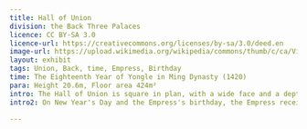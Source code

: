 ```yaml
---
title: Hall of Union
division: the Back Three Palaces
licence: CC BY-SA 3.0
licence-url: https://creativecommons.org/licenses/by-sa/3.0/deed.en
image-url: https://upload.wikimedia.org/wikipedia/commons/thumb/c/ca/View_through_doorway_at_Forbidden_City_Inner_Court.jpg/800px-View_through_doorway_at_Forbidden_City_Inner_Court.jpg
layout: exhibit
tags: Union, Back, time, Empress, Birthday
time: The Eighteenth Year of Yongle in Ming Dynasty (1420)
para: Height 20.6m, Floor area 424m²
intro: The Hall of Union is square in plan, with a wide face and a depth of 3 rooms each, with a gilt roof of yellow glazed tiles with four corners, smaller than the Hall of Harmony. There is a throne in the hall, behind the throne there are 4 screens, on the Qianlong imperial pen "Jiaotai Hall inscription". The roof of the hall is centred on eight algal wells. The single eave, four-cornered, gilded copper roof, yellow glazed tiles, double-angled five-step arch, beam and square decorated with dragon and phoenix and seal colour painting. The doors are open on all four sides, with three crosses and six diamond flowers, and four doors each with a dragon and phoenix skirt, with a sill window on the southern side and walls on the remaining three sides. The hall is topped by a pavilion with a dragon and beads, and the floor is plastered with gold tiles. 
intro2: On New Year's Day and the Empress's birthday, the Empress received her congratulations here. In the thirteenth year of the Qianlong reign (1748), the Qianlong emperor stored the twenty-five seals, a symbol of imperial power, here, and thus became a place for the storage of seals. The throne is now lined up on either side of the hall to store the emperor's seals. In the east of the hall, there is a copper pot dripping, which was no longer used after the Qianlong years. A large self-timed bell is set in the west chamber, and the time in the palace is based on this.

---
```


